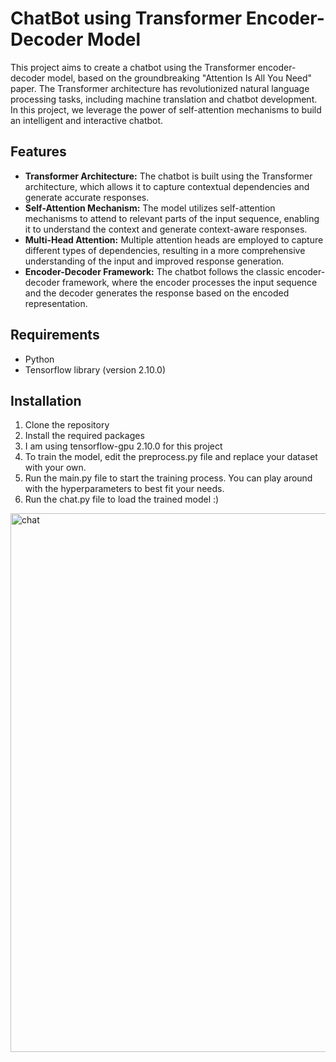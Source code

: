 # ChatBot using Transformer Encoder-Decoder Model

This project aims to create a chatbot using the Transformer encoder-decoder model, based on the groundbreaking "Attention Is All You Need" paper. The Transformer architecture has revolutionized natural language processing tasks, including machine translation and chatbot development. In this project, we leverage the power of self-attention mechanisms to build an intelligent and interactive chatbot.

## Features

- **Transformer Architecture:** The chatbot is built using the Transformer architecture, which allows it to capture contextual dependencies and generate accurate responses.
- **Self-Attention Mechanism:** The model utilizes self-attention mechanisms to attend to relevant parts of the input sequence, enabling it to understand the context and generate context-aware responses.
- **Multi-Head Attention:** Multiple attention heads are employed to capture different types of dependencies, resulting in a more comprehensive understanding of the input and improved response generation.
- **Encoder-Decoder Framework:** The chatbot follows the classic encoder-decoder framework, where the encoder processes the input sequence and the decoder generates the response based on the encoded representation.


## Requirements

- Python 
- Tensorflow library (version 2.10.0)

## Installation

1. Clone the repository
2. Install the required packages
3. I am using tensorflow-gpu 2.10.0 for this project
4. To train the model, edit the preprocess.py file and replace your dataset with your own. 
5. Run the main.py file to start the training process. You can play around with the hyperparameters to best fit your needs.
6. Run the chat.py file to load the trained model :)
   
<img width="862" alt="chat" src="https://github.com/Sunehildeep/ChatBot-TransformerAI/assets/23412507/508d6e5e-a397-4b10-8813-4aba390167a8">
